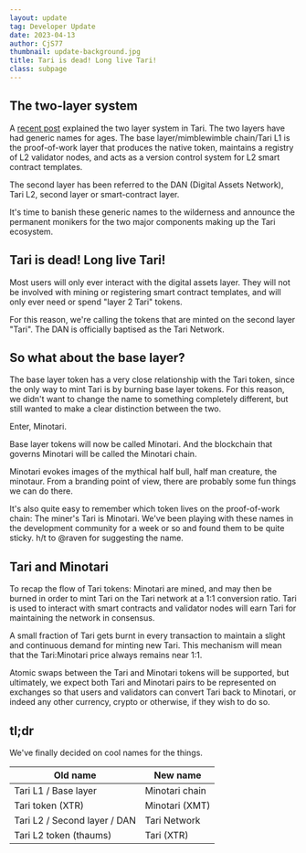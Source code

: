 ```yaml
---
layout: update
tag: Developer Update
date: 2023-04-13
author: CjS77
thumbnail: update-background.jpg
title: Tari is dead! Long live Tari! 
class: subpage
---
```


## The two-layer system

A [recent post](/updates/2023-03-24-update-104.html) explained the two layer system in Tari. The two layers have had 
generic names for ages. The base layer/mimblewimble chain/Tari L1 is the proof-of-work layer that produces the native 
token, 
maintains a registry of L2 validator nodes, and acts as a version control system for L2 smart contract templates.

The second layer has been referred to the DAN (Digital Assets Network), Tari L2, second layer or smart-contract 
layer.

It's time to banish these generic names to the wilderness and announce the permanent monikers for the two major 
components making 
up the Tari ecosystem.

## Tari is dead! Long live Tari!

Most users will only ever interact with the digital assets layer. They will not be involved with mining or 
registering smart contract templates, and will only ever need or spend "layer 2 Tari" tokens.

For this reason, we're calling the tokens that are minted on the second layer "Tari". The DAN is officially baptised 
as the Tari Network.

## So what about the base layer?

The base layer token has a very close relationship with the Tari token, since the only way to mint Tari is by 
burning base layer tokens. For this reason, we didn't want to change the name to something completely different, but 
still wanted to make a clear distinction between the two. 

Enter, Minotari.

Base layer tokens will now be called Minotari. And the blockchain that governs Minotari will be called the Minotari 
chain.

Minotari evokes images of the mythical half bull, half man creature, the minotaur. From a branding point of view, 
there are probably some fun things we can do there.

It's also quite easy to remember which token lives on the proof-of-work chain: The miner's Tari is Minotari. We've 
been playing with these names in the development community for a week or so and found them to be quite sticky. h/t 
to @raven for suggesting the name.

## Tari and Minotari

To recap the flow of Tari tokens: Minotari are mined, and may then be burned in order to mint Tari on the Tari
network at a 1:1 conversion ratio. Tari is used to interact with smart contracts and validator nodes will earn Tari 
for maintaining the network in consensus.

A small fraction of Tari gets burnt in every transaction to maintain a slight and continuous demand for minting new 
Tari. This mechanism will mean that the Tari:Minotari price always remains near 1:1.

Atomic swaps between the Tari and Minotari tokens will be supported, but ultimately, we expect both Tari and 
Minotari pairs to be represented on exchanges so that users and validators can 
convert Tari back to Minotari, or indeed any other currency, crypto or otherwise, if they wish to do so.

## tl;dr

We've finally decided on cool names for the things.

| Old name                     | New name       | 
|------------------------------|----------------|
| Tari L1 / Base layer         | Minotari chain |
| Tari token (XTR)             | Minotari (XMT) |
| Tari L2 / Second layer / DAN | Tari Network   |
| Tari L2 token (thaums)       | Tari (XTR)     |
